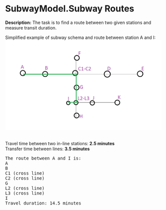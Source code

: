 # SubwayModel.Subway Routes

**Description:** The task is to find a route between two given stations and measure transit duration.

Simplified example of subway schema and route between station A and I:
![Example](assets/example.png)

<br>Travel time between two in-line stations: **2.5 minutes**
<br>Transfer time between lines: **3.5 minutes**

<pre>
The route between A and I is:
A
B
C1 (cross line)
C2 (cross line)
G
L2 (cross line)
L3 (cross line)
I
Travel duration: 14.5 minutes
</pre>
